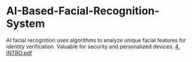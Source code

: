 # AI-Based-Facial-Recognition-System
AI facial recognition uses algorithms to analyze unique facial features for identity verification. Valuable for security and personalized devices.
[4. INTRO.pdf](https://github.com/CodingNinja678/AI-Based-Facial-Recognition-System/files/12315453/4.INTRO.pdf)
